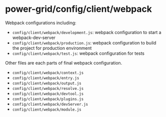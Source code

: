 # power-grid/config/client/webpack

Webpack configurations including:

- `config/client/webpack/development.js`: webpack configuration to start a webpack-dev-server
- `config/client/webpack/production.js`: webpack configuration to build the project for
  production environment
- `config/client/webpack/test.js`: webpack configuration for tests

Other files are each parts of final webpack configuration.

- `config/client/webpack/context.js`
- `config/client/webpack/entry.js`
- `config/client/webpack/output.js`
- `config/client/webpack/resolve.js`
- `config/client/webpack/devtool.js`
- `config/client/webpack/plugins.js`
- `config/client/webpack/devServer.js`
- `config/client/webpack/module.js`
